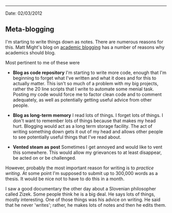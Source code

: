 ---
Date: 02/03/2012

Meta-blogging
-------------
I'm starting to write things down as notes. There are numerous reasons
for this. Matt Might's blog on [academic blogging][] has a number of
reasons why academics should blog.

[academic blogging]: http://matt.might.net/articles/how-to-blog-as-an-academic/

Most pertinent to me of these were 

+ **Blog as code repository**
  I'm starting to write more code, enough that I'm beginning to forget what
  I've written and what it does and for this to actually matter.
  This isn't so much of a problem with my big projects, rather
  the 20 line scripts that I write to automate some menial task.
  Posting my code would force me to factor clean code and to comment
  adequately, as well as potentially getting useful advice from other
  people.

+ **Blog as long-term memory**
  I read lots of things. I forget lots of things. I don't want to
  remember lots of things because that makes my head hurt. Blogging
  would act as a long term storage facility. The act of writing 
  something down gets it out of my head and allows other people
  to see potentially useful things that I've read about.

+ **Vented steam as post**
  Sometimes I get annoyed and would like to vent this somewhere. This
  would allow my grievances to at least disappear, be acted on or be 
  challenged.

However, probably the most important reason for writing is to *practice*
*writing*. At some point I'm supposed to submit up to 300,000 words as
a thesis. It would be nice not to have to do this in a month.

I saw a good documentary the other day about a Slovenian philosopher
called Zizek. Some people think he is a big deal. He says lots of
things, mostly interesting. One of those things was his advice on
writing. He said that he never 'writes'; rather, he makes lots of
notes and then he edits them.
